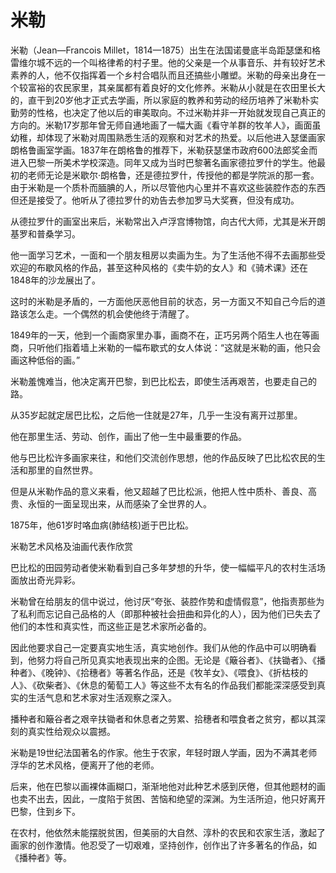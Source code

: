 # 米勒



米勒（Jean—Francois Millet，1814—1875）出生在法国诺曼底半岛距瑟堡和格雷维尔城不远的一个叫格律希的村子里。他的父亲是一个从事音乐、并有较好艺术素养的人，他不仅指挥着一个乡村合唱队而且还搞些小雕塑。米勒的母亲出身在一个较富裕的农民家里，其亲属都有着良好的文化修养。米勒从小就是在农田里长大的，直干到20岁他才正式去学画，所以家庭的教养和劳动的经历培养了米勒朴实勤劳的性格，也决定了他以后的审美取向。不过米勒并非一开始就发现自己真正的方向的。米勒17岁那年曾无师自通地画了一幅大画《看守羊群的牧羊人》，画面虽幼稚，却体现了米勒对周围熟悉生活的观察和对艺术的热爱。以后他进入瑟堡画家朗格鲁画室学画。1837年在朗格鲁的推荐下，米勒获瑟堡市政府600法郎奖金而进入巴黎一所美术学校深造。同年又成为当时巴黎著名画家德拉罗什的学生。他最初的老师无论是米歇尔·朗格鲁，还是德拉罗什，传授他的都是学院派的那一套。由于米勒是一个质朴而腼腆的人，所以尽管他内心里并不喜欢这些装腔作态的东西但还是接受了。他听从了德拉罗什的劝告去参加罗马大奖赛，但没有成功。

从德拉罗什的画室出来后，米勒常出入卢浮宫博物馆，向古代大师，尤其是米开朗基罗和普桑学习。

他一面学习艺术，一面和一个朋友租房以卖画为生。为了生活他不得不去画那些受欢迎的布歇风格的作品，甚至这种风格的《卖牛奶的女人》和《骑术课》还在1848年的沙龙展出了。

这时的米勒是矛盾的，一方面他厌恶他目前的状态，另一方面又不知自己今后的道路该怎么走。一个偶然的机会使他终于清醒了。

1849年的一天，他到一个画商家里办事，画商不在，正巧另两个陌生人也在等画商，只听他们指着墙上米勒的一幅布歇式的女人体说：“这就是米勒的画，他只会画这种低俗的画。”

米勒羞愧难当，他决定离开巴黎，到巴比松去，即使生活再艰苦，也要走自己的路。

从35岁起就定居巴比松，之后他一住就是27年，几乎一生没有离开过那里。

他在那里生活、劳动、创作，画出了他一生中最重要的作品。

他与巴比松许多画家来往，和他们交流创作思想，他的作品反映了巴比松农民的生活和那里的自然世界。

但是从米勒作品的意义来看，他又超越了巴比松派，他把人性中质朴、善良、高贵、永恒的一面呈现出来，从而感染了全世界的人。

1875年，他61岁时咯血病(肺结核)逝于巴比松。

米勒艺术风格及油画代表作欣赏

巴比松的田园劳动者使米勒看到自己多年梦想的升华，使一幅幅平凡的农村生活场面放出奇光异彩。

米勒曾在给朋友的信中说过，他讨厌“夸张、装腔作势和虚情假意”，他指责那些为了私利而忘记自己品格的人（即那种被社会扭曲和异化的人），因为他们已失去了他们的本性和真实性，而这些正是艺术家所必备的。

因此他要求自己一定要真实地生活，真实地创作。我们从他的作品中可以明确看到，他努力将自己所见真实地表现出来的企图。无论是《簸谷者》、《扶锄者》、《播种者》、《晚钟》、《拾穗者》等著名作品，还是《牧羊女》、《喂食》、《折枯枝的人》、《砍柴者》、《休息的葡萄工人》等这些不太有名的作品我们都能深深感受到真实的生活气息和艺术家对生活观察之深入。

播种者和簸谷者之艰辛扶锄者和休息者之劳累、拾穗者和喂食者之贫穷，都以其深刻的真实性给观众以震撼。



米勒是19世纪法国著名的作家。他生于农家，年轻时跟人学画，因为不满其老师浮华的艺术风格，便离开了他的老师。

后来，他在巴黎以画裸体画糊口，渐渐地他对此种艺术感到厌倦，但其他题材的画也卖不出去，因此，一度陷于贫困、苦恼和绝望的深渊。为生活所迫，他只好离开巴黎，住到乡下。

在农村，他依然未能摆脱贫困，但美丽的大自然、淳朴的农民和农家生活，激起了画家的创作激情。他忍受了一切艰难，坚持创作，创作出了许多著名的作品，如《播种者》等。